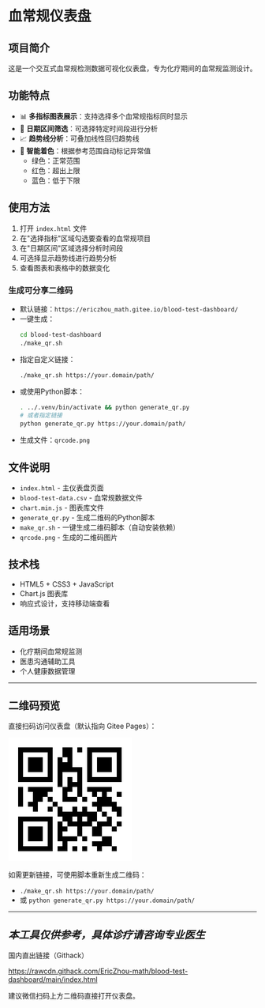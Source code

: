 # 血常规仪表盘

## 项目简介

这是一个交互式血常规检测数据可视化仪表盘，专为化疗期间的血常规监测设计。

## 功能特点

- 📊 **多指标图表展示**：支持选择多个血常规指标同时显示
- 📅 **日期区间筛选**：可选择特定时间段进行分析
- 📈 **趋势线分析**：可叠加线性回归趋势线
- 🎨 **智能着色**：根据参考范围自动标记异常值
  - 绿色：正常范围
  - 红色：超出上限
  - 蓝色：低于下限

## 使用方法

1. 打开 `index.html` 文件
2. 在"选择指标"区域勾选要查看的血常规项目
3. 在"日期区间"区域选择分析时间段
4. 可选择显示趋势线进行趋势分析
5. 查看图表和表格中的数据变化

### 生成可分享二维码
- 默认链接：`https://ericzhou_math.gitee.io/blood-test-dashboard/`
- 一键生成：
  ```bash
  cd blood-test-dashboard
  ./make_qr.sh
  ```
- 指定自定义链接：
  ```bash
  ./make_qr.sh https://your.domain/path/
  ```
- 或使用Python脚本：
  ```bash
  . ../.venv/bin/activate && python generate_qr.py
  # 或者指定链接
  python generate_qr.py https://your.domain/path/
  ```
- 生成文件：`qrcode.png`

## 文件说明

- `index.html` - 主仪表盘页面
- `blood-test-data.csv` - 血常规数据文件
- `chart.min.js` - 图表库文件
- `generate_qr.py` - 生成二维码的Python脚本
- `make_qr.sh` - 一键生成二维码脚本（自动安装依赖）
- `qrcode.png` - 生成的二维码图片

## 技术栈

- HTML5 + CSS3 + JavaScript
- Chart.js 图表库
- 响应式设计，支持移动端查看

## 适用场景

- 化疗期间血常规监测
- 医患沟通辅助工具
- 个人健康数据管理

---

## 二维码预览

直接扫码访问仪表盘（默认指向 Gitee Pages）：

![血常规仪表盘二维码](qrcode.png)

如需更新链接，可使用脚本重新生成二维码：
- `./make_qr.sh https://your.domain/path/`
- 或 `python generate_qr.py https://your.domain/path/`

---

*本工具仅供参考，具体诊疗请咨询专业医生*
---
国内直出链接（Githack）

https://rawcdn.githack.com/EricZhou-math/blood-test-dashboard/main/index.html

建议微信扫码上方二维码直接打开仪表盘。
